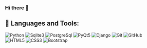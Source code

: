 ### Hi there 👋

<!--
**nurilloh2004/nurilloh2004** is a ✨ _special_ ✨ repository because its `README.md` (this file) appears on your GitHub profile.

Here are some ideas to get you started:

- 🔭 I’m currently working on ... self study
- 🌱 I’m currently learning ...Django RestFramework and PyQt5 with Sqlite3
- 👯 I’m looking to collaborate on ...Django
- 🤔 I’m looking for help with ...Nothing
- 💬 Ask me about ...Anything
- 📫 How to reach me: ... Currently impossible
- 😄 Pronouns: ...he/him
- ⚡ Fun fact: ...
-->
## 🚀 Languages and Tools:

![Python](https://img.shields.io/badge/Python-%4000ff.svg?style=for-the-badge&logo=Python&logoColor=White)
![Sqlite3](https://img.shields.io/badge/Sqlite3-%3d8f3d.svg?style=for-the-badge&logo=Sqlite3&logoColor=White)
![PostgreSql](https://img.shields.io/badge/PostgreSql-%23563D7C.svg?style=for-the-badge&logo=PostgreSql&logoColor=White)
![PyQt5](https://img.shields.io/badge/PyQt5-%23563D7C.svg?style=for-the-badge&logo=PyQt5&logoColor=White)
![Django](https://img.shields.io/badge/Django-%23593d88.svg?style=for-the-badge&logo=django&logoColor=white)
![Git](https://img.shields.io/badge/git-%23F05033.svg?style=for-the-badge&logo=git&logoColor=white)
![GitHub](https://img.shields.io/badge/github-%23121011.svg?style=for-the-badge&logo=github&logoColor=white)
![HTML5](https://img.shields.io/badge/html5-%23E34F26.svg?style=for-the-badge&logo=html5&logoColor=white)
![CSS3](https://img.shields.io/badge/css3-%231572B6.svg?style=for-the-badge&logo=css3&logoColor=white)
![Bootstrap](https://img.shields.io/badge/bootstrap-%23563D7C.svg?style=for-the-badge&logo=bootstrap&logoColor=white)

